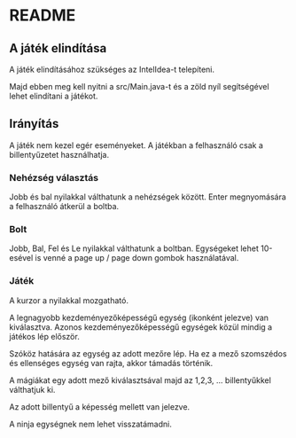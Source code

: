 # README

## A játék elindítása

A játék elindításához szükséges az IntelIdea-t telepíteni.

Majd ebben meg kell nyitni a src/Main.java-t és a zöld nyíl segítségével  lehet elindítani a játékot.

## Irányítás

A játék nem kezel egér eseményeket. A játékban a felhasználó csak a billentyűzetet használhatja.

### Nehézség választás

Jobb és bal nyilakkal válthatunk a nehézségek között.
Enter megnyomására a felhasználó átkerül a boltba.

### Bolt

Jobb, Bal, Fel és Le nyilakkal válthatunk a boltban. Egységeket lehet 10-esével is venné a page up / page down gombok használatával.

### Játék

A kurzor a nyilakkal mozgatható.

A legnagyobb kezdeményezőképességű egység (ikonként jelezve) van kiválasztva. Azonos kezdeményezőképességű egységek közül mindig a játékos lép először.

Szóköz hatására az egység az adott mezőre lép. Ha ez a mező szomszédos és ellenséges egység van rajta, akkor támadás történik.

A mágiákat egy adott mező kiválasztsával majd az 1,2,3, ... billentyűkkel válthatjuk ki.

Az adott billentyű a képesség mellett van jelezve.

A ninja egységnek nem lehet visszatámadni.
